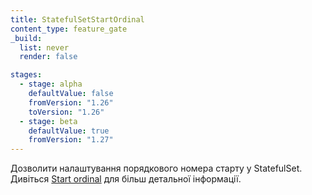 ```yaml
---
title: StatefulSetStartOrdinal
content_type: feature_gate
_build:
  list: never
  render: false

stages:
  - stage: alpha 
    defaultValue: false
    fromVersion: "1.26"
    toVersion: "1.26"
  - stage: beta
    defaultValue: true
    fromVersion: "1.27"
---
```

Дозволити налаштування порядкового номера старту у StatefulSet. Дивіться [Start ordinal](/uk/docs/concepts/workloads/controllers/statefulset/#start-ordinal) для більш детальної інформації.
